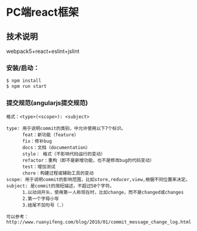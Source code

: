 # PC端react框架

## 技术说明

webpack5+react+eslint+jslint

### 安装/启动：

```bash
$ npm install
$ npm run start
```

### 提交规范(angularjs提交规范)
```
格式：<type>(<scope>): <subject>

type: 用于说明commit的类别，中允许使用以下7个标识。
      feat：新功能（feature）
      fix：修补bug
      docs：文档（documentation）
      style： 格式（不影响代码运行的变动）
      refactor：重构（即不是新增功能，也不是修改bug的代码变动）
      test：增加测试
      chore：构建过程或辅助工具的变动
scope: 用于说明commit的影响范围，比如store,reducer,view,根据不同位置来决定。
subject: 是commit的简短描述，不超过50个字符。
      1.以动词开头，使用第一人称现在时，比如change，而不是changed或changes
      2.第一个字母小写
      3.结尾不加句号（.）   
      
可以参考：http://www.ruanyifeng.com/blog/2016/01/commit_message_change_log.html           
```
